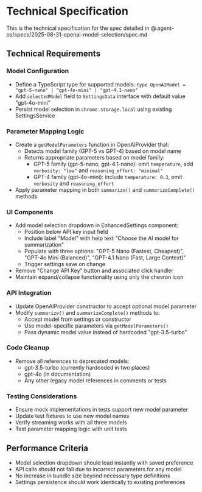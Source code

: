 # Technical Specification

This is the technical specification for the spec detailed in @.agent-os/specs/2025-08-31-openai-model-selection/spec.md

## Technical Requirements

### Model Configuration

- Define a TypeScript type for supported models: `type OpenAIModel = "gpt-5-nano" | "gpt-4o-mini" | "gpt-4.1-nano"`
- Add `selectedModel` field to `SettingsData` interface with default value "gpt-4o-mini"
- Persist model selection in `chrome.storage.local` using existing SettingsService

### Parameter Mapping Logic

- Create a `getModelParameters` function in OpenAIProvider that:
  - Detects model family (GPT-5 vs GPT-4) based on model name
  - Returns appropriate parameters based on model family:
    - GPT-5 family (gpt-5-nano, gpt-4.1-nano): omit `temperature`, add `verbosity: "low"` and `reasoning_effort: "minimal"`
    - GPT-4 family (gpt-4o-mini): include `temperature: 0.3`, omit `verbosity` and `reasoning_effort`
- Apply parameter mapping in both `summarize()` and `summarizeComplete()` methods

### UI Components

- Add model selection dropdown in EnhancedSettings component:
  - Position below API key input field
  - Include label "Model" with help text "Choose the AI model for summarization"
  - Populate with three options: "GPT-5 Nano (Fastest, Cheapest)", "GPT-4o Mini (Balanced)", "GPT-4.1 Nano (Fast, Large Context)"
  - Trigger settings save on change
- Remove "Change API Key" button and associated click handler
- Maintain expand/collapse functionality using only the chevron icon

### API Integration

- Update OpenAIProvider constructor to accept optional model parameter
- Modify `summarize()` and `summarizeComplete()` methods to:
  - Accept model from settings or constructor
  - Use model-specific parameters via `getModelParameters()`
  - Pass dynamic model value instead of hardcoded "gpt-3.5-turbo"

### Code Cleanup

- Remove all references to deprecated models:
  - gpt-3.5-turbo (currently hardcoded in two places)
  - gpt-4o (in documentation)
  - Any other legacy model references in comments or tests

### Testing Considerations

- Ensure mock implementations in tests support new model parameter
- Update test fixtures to use new model names
- Verify streaming works with all three models
- Test parameter mapping logic with unit tests

## Performance Criteria

- Model selection dropdown should load instantly with saved preference
- API calls should not fail due to incorrect parameters for any model
- No increase in bundle size beyond necessary type definitions
- Settings persistence should work identically to existing preferences
